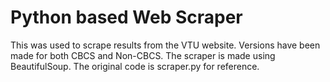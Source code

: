 # Python based Web Scraper

This was used to scrape results from the VTU website. Versions have been made for both CBCS and Non-CBCS. The scraper is made using BeautifulSoup. The original code is scraper.py for reference.

